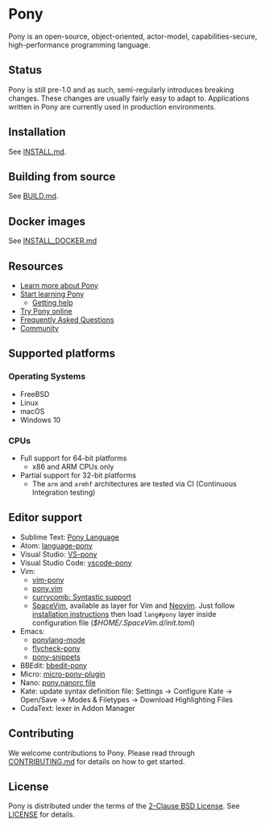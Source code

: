 # Pony

Pony is an open-source, object-oriented, actor-model, capabilities-secure, high-performance programming language.

## Status

Pony is still pre-1.0 and as such, semi-regularly introduces breaking changes. These changes are usually fairly easy to adapt to. Applications written in Pony are currently used in production environments.

## Installation

See [INSTALL.md](INSTALL.md).

## Building from source

See [BUILD.md](BUILD.md).

## Docker images

See [INSTALL_DOCKER.md](INSTALL_DOCKER.md)

## Resources

* [Learn more about Pony](https://www.ponylang.io/discover/)
* [Start learning Pony](https://www.ponylang.io/learn/)
  * [Getting help](https://www.ponylang.io/learn/#getting-help)
* [Try Pony online](https://playground.ponylang.io)
* [Frequently Asked Questions](https://www.ponylang.io/faq/)
* [Community](https://www.ponylang.io/community/)

## Supported platforms

### Operating Systems

* FreeBSD
* Linux
* macOS
* Windows 10

### CPUs

* Full support for 64-bit platforms
  * x86 and ARM CPUs only
* Partial support for 32-bit platforms
  * The `arm` and `armhf` architectures are tested via CI (Continuous
    Integration testing)

## Editor support

* Sublime Text: [Pony Language](https://packagecontrol.io/packages/Pony%20Language)
* Atom: [language-pony](https://atom.io/packages/language-pony)
* Visual Studio: [VS-pony](https://github.com/ponylang/VS-pony)
* Visual Studio Code: [vscode-pony](https://marketplace.visualstudio.com/items?itemName=npruehs.pony)
* Vim:
  * [vim-pony](https://github.com/jakwings/vim-pony)
  * [pony.vim](https://github.com/dleonard0/pony-vim-syntax)
  * [currycomb: Syntastic support](https://github.com/killerswan/pony-currycomb.vim)
  * [SpaceVim](http://spacevim.org), available as layer for Vim and [Neovim](https://neovim.io). Just follow [installation instructions](https://github.com/SpaceVim/SpaceVim) then load `lang#pony` layer inside configuration file (*$HOME/.SpaceVim.d/init.toml*)
* Emacs:
  * [ponylang-mode](https://github.com/ponylang/ponylang-mode)
  * [flycheck-pony](https://github.com/ponylang/flycheck-pony)
  * [pony-snippets](https://github.com/ponylang/pony-snippets)
* BBEdit: [bbedit-pony](https://github.com/TheMue/bbedit-pony)
* Micro: [micro-pony-plugin](https://github.com/Theodus/micro-pony-plugin)
* Nano: [pony.nanorc file](https://github.com/serialhex/nano-highlight/blob/master/pony.nanorc)
* Kate: update syntax definition file: Settings -> Configure Kate -> Open/Save -> Modes & Filetypes -> Download Highlighting Files
* CudaText: lexer in Addon Manager

## Contributing

We welcome contributions to Pony. Please read through [CONTRIBUTING.md](CONTRIBUTING.md) for details on how to get started.

## License

Pony is distributed under the terms of the [2-Clause BSD License](https://opensource.org/licenses/BSD-2-Clause). See [LICENSE](LICENSE) for details.
